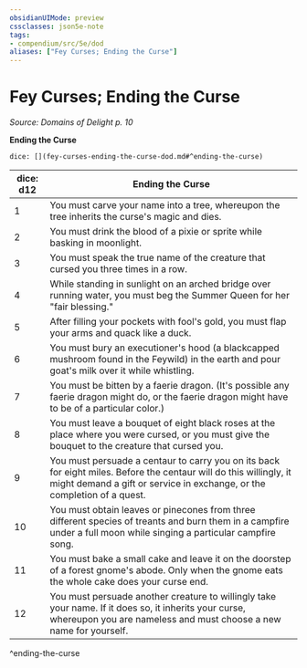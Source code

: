 ```yaml
---
obsidianUIMode: preview
cssclasses: json5e-note
tags:
- compendium/src/5e/dod
aliases: ["Fey Curses; Ending the Curse"]
---
```

# Fey Curses; Ending the Curse
*Source: Domains of Delight p. 10* 

**Ending the Curse**

`dice: [](fey-curses-ending-the-curse-dod.md#^ending-the-curse)`

| dice: d12 | Ending the Curse |
|-----------|------------------|
| 1 | You must carve your name into a tree, whereupon the tree inherits the curse's magic and dies. |
| 2 | You must drink the blood of a pixie or sprite while basking in moonlight. |
| 3 | You must speak the true name of the creature that cursed you three times in a row. |
| 4 | While standing in sunlight on an arched bridge over running water, you must beg the Summer Queen for her "fair blessing." |
| 5 | After filling your pockets with fool's gold, you must flap your arms and quack like a duck. |
| 6 | You must bury an executioner's hood (a blackcapped mushroom found in the Feywild) in the earth and pour goat's milk over it while whistling. |
| 7 | You must be bitten by a faerie dragon. (It's possible any faerie dragon might do, or the faerie dragon might have to be of a particular color.) |
| 8 | You must leave a bouquet of eight black roses at the place where you were cursed, or you must give the bouquet to the creature that cursed you. |
| 9 | You must persuade a centaur to carry you on its back for eight miles. Before the centaur will do this willingly, it might demand a gift or service in exchange, or the completion of a quest. |
| 10 | You must obtain leaves or pinecones from three different species of treants and burn them in a campfire under a full moon while singing a particular campfire song. |
| 11 | You must bake a small cake and leave it on the doorstep of a forest gnome's abode. Only when the gnome eats the whole cake does your curse end. |
| 12 | You must persuade another creature to willingly take your name. If it does so, it inherits your curse, whereupon you are nameless and must choose a new name for yourself. |
^ending-the-curse